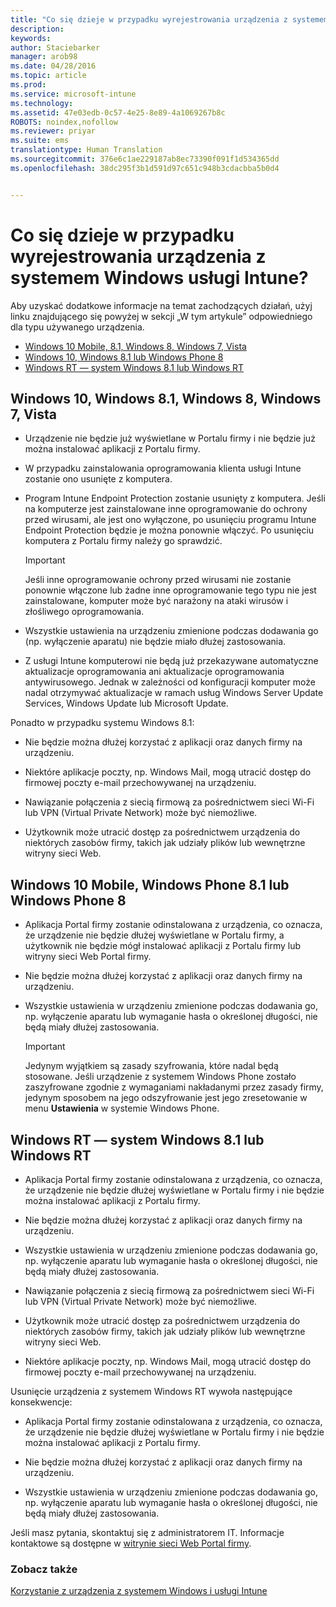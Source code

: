 ```yaml
---
title: "Co się dzieje w przypadku wyrejestrowania urządzenia z systemem Windows usługi Intune? | Microsoft Intune"
description: 
keywords: 
author: Staciebarker
manager: arob98
ms.date: 04/28/2016
ms.topic: article
ms.prod: 
ms.service: microsoft-intune
ms.technology: 
ms.assetid: 47e03edb-0c57-4e25-8e89-4a1069267b8c
ROBOTS: noindex,nofollow
ms.reviewer: priyar
ms.suite: ems
translationtype: Human Translation
ms.sourcegitcommit: 376e6c1ae229187ab8ec73390f091f1d534365dd
ms.openlocfilehash: 38dc295f3b1d591d97c651c948b3cdacbba5b0d4


---
```



# Co się dzieje w przypadku wyrejestrowania urządzenia z systemem Windows usługi Intune?

Aby uzyskać dodatkowe informacje na temat zachodzących działań, użyj linku znajdującego się powyżej w sekcji „W tym artykule” odpowiedniego dla typu używanego urządzenia.

- [Windows 10 Mobile, 8.1, Windows 8, Windows 7, Vista](#windows-10-mobile--8-1,-windows-8,-windows-7,-vista)
- [Windows 10, Windows 8.1 lub Windows Phone 8](#windows-10--windows-8-1-or-windows-phone-8)
- [Windows RT — system Windows 8.1 lub Windows RT](#windows-rt-running-windows-8-1-or-windows-rt)


## Windows 10, Windows 8.1, Windows 8, Windows 7, Vista

-   Urządzenie nie będzie już wyświetlane w Portalu firmy i nie będzie już można instalować aplikacji z Portalu firmy.

-   W przypadku zainstalowania oprogramowania klienta usługi Intune zostanie ono usunięte z komputera.

-   Program Intune Endpoint Protection zostanie usunięty z komputera. Jeśli na komputerze jest zainstalowane inne oprogramowanie do ochrony przed wirusami, ale jest ono wyłączone, po usunięciu programu Intune Endpoint Protection będzie je można ponownie włączyć. Po usunięciu komputera z Portalu firmy należy go sprawdzić.

    > [!IMPORTANT]
    > Jeśli inne oprogramowanie ochrony przed wirusami nie zostanie ponownie włączone lub żadne inne oprogramowanie tego typu nie jest zainstalowane, komputer może być narażony na ataki wirusów i złośliwego oprogramowania.

-   Wszystkie ustawienia na urządzeniu zmienione podczas dodawania go (np. wyłączenie aparatu) nie będzie miało dłużej zastosowania.

-   Z usługi Intune komputerowi nie będą już przekazywane automatyczne aktualizacje oprogramowania ani aktualizacje oprogramowania antywirusowego. Jednak w zależności od konfiguracji komputer może nadal otrzymywać aktualizacje w ramach usług Windows Server Update Services, Windows Update lub Microsoft Update.

Ponadto w przypadku systemu Windows 8.1:

-   Nie będzie można dłużej korzystać z aplikacji oraz danych firmy na urządzeniu.

-   Niektóre aplikacje poczty, np. Windows Mail, mogą utracić dostęp do firmowej poczty e-mail przechowywanej na urządzeniu.

-   Nawiązanie połączenia z siecią firmową za pośrednictwem sieci Wi-Fi lub VPN (Virtual Private Network) może być niemożliwe.

-   Użytkownik może utracić dostęp za pośrednictwem urządzenia do niektórych zasobów firmy, takich jak udziały plików lub wewnętrzne witryny sieci Web.

## Windows 10 Mobile, Windows Phone 8.1 lub Windows Phone 8

-   Aplikacja Portal firmy zostanie odinstalowana z urządzenia, co oznacza, że urządzenie nie będzie dłużej wyświetlane w Portalu firmy, a użytkownik nie będzie mógł instalować aplikacji z Portalu firmy lub witryny sieci Web Portal firmy.

-   Nie będzie można dłużej korzystać z aplikacji oraz danych firmy na urządzeniu.

-   Wszystkie ustawienia w urządzeniu zmienione podczas dodawania go, np. wyłączenie aparatu lub wymaganie hasła o określonej długości, nie będą miały dłużej zastosowania.

    > [!IMPORTANT]
    > Jedynym wyjątkiem są zasady szyfrowania, które nadal będą stosowane. Jeśli urządzenie z systemem Windows Phone zostało zaszyfrowane zgodnie z wymaganiami nakładanymi przez zasady firmy, jedynym sposobem na jego odszyfrowanie jest jego zresetowanie w menu **Ustawienia** w systemie Windows Phone.

## Windows RT — system Windows 8.1 lub Windows RT

-   Aplikacja Portal firmy zostanie odinstalowana z urządzenia, co oznacza, że urządzenie nie będzie dłużej wyświetlane w Portalu firmy i nie będzie można instalować aplikacji z Portalu firmy.

-   Nie będzie można dłużej korzystać z aplikacji oraz danych firmy na urządzeniu.

-   Wszystkie ustawienia w urządzeniu zmienione podczas dodawania go, np. wyłączenie aparatu lub wymaganie hasła o określonej długości, nie będą miały dłużej zastosowania.

-   Nawiązanie połączenia z siecią firmową za pośrednictwem sieci Wi-Fi lub VPN (Virtual Private Network) może być niemożliwe.

-   Użytkownik może utracić dostęp za pośrednictwem urządzenia do niektórych zasobów firmy, takich jak udziały plików lub wewnętrzne witryny sieci Web.

-   Niektóre aplikacje poczty, np. Windows Mail, mogą utracić dostęp do firmowej poczty e-mail przechowywanej na urządzeniu.

Usunięcie urządzenia z systemem Windows RT wywoła następujące konsekwencje:

-   Aplikacja Portal firmy zostanie odinstalowana z urządzenia, co oznacza, że urządzenie nie będzie dłużej wyświetlane w Portalu firmy i nie będzie można instalować aplikacji z Portalu firmy.

-   Nie będzie można dłużej korzystać z aplikacji oraz danych firmy na urządzeniu.

-   Wszystkie ustawienia w urządzeniu zmienione podczas dodawania go, np. wyłączenie aparatu lub wymaganie hasła o określonej długości, nie będą miały dłużej zastosowania.

Jeśli masz pytania, skontaktuj się z administratorem IT. Informacje kontaktowe są dostępne w [witrynie sieci Web Portal firmy](http://portal.manage.microsoft.com).

### Zobacz także
[Korzystanie z urządzenia z systemem Windows i usługi Intune](using-your-windows-device-with-intune.md)


<!--HONumber=Jul16_HO3-->


